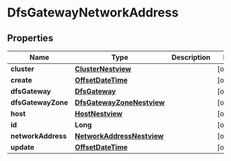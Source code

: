 # DfsGatewayNetworkAddress

## Properties
Name | Type | Description | Notes
------------ | ------------- | ------------- | -------------
**cluster** | [**ClusterNestview**](ClusterNestview.md) |  |  [optional]
**create** | [**OffsetDateTime**](OffsetDateTime.md) |  |  [optional]
**dfsGateway** | [**DfsGateway**](DfsGateway.md) |  |  [optional]
**dfsGatewayZone** | [**DfsGatewayZoneNestview**](DfsGatewayZoneNestview.md) |  |  [optional]
**host** | [**HostNestview**](HostNestview.md) |  |  [optional]
**id** | **Long** |  |  [optional]
**networkAddress** | [**NetworkAddressNestview**](NetworkAddressNestview.md) |  |  [optional]
**update** | [**OffsetDateTime**](OffsetDateTime.md) |  |  [optional]
